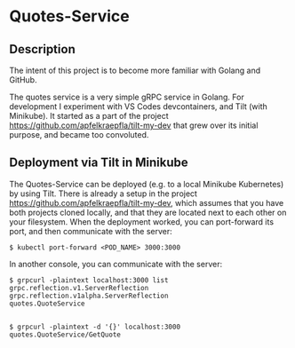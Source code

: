 # Quotes-Service

## Description
The intent of this project is to become more familiar with Golang and GitHub.

The quotes service is a very simple gRPC service in Golang. For development I experiment with VS Codes devcontainers, and Tilt (with Minikube). It started as a part of the project https://github.com/apfelkraepfla/tilt-my-dev that grew over its initial purpose, and became too convoluted. 

## Deployment via Tilt in Minikube
The Quotes-Service can be deployed (e.g. to a local Minikube Kubernetes) by using Tilt. There is already a setup in the project https://github.com/apfelkraepfla/tilt-my-dev, which assumes that you have both projects cloned locally, and that they are located next to each other on your filesystem. 
When the deployment worked, you can port-forward its port, and then communicate with the server:
```
$ kubectl port-forward <POD_NAME> 3000:3000
```

In another console, you can communicate with the server:
```
$ grpcurl -plaintext localhost:3000 list
grpc.reflection.v1.ServerReflection
grpc.reflection.v1alpha.ServerReflection
quotes.QuoteService


$ grpcurl -plaintext -d '{}' localhost:3000 quotes.QuoteService/GetQuote
```
